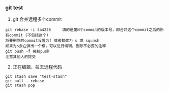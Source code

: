 ### git test ###
1. git 合并远程多个commit
```
git rebase -i 3a4226     填的是第N个commit的版本号，即合并这个commit之后的所有commit (不包括这个)
将要删除的commit设置为f 或者都改为 s 或 squash
如果为s会在弹出一个框，可以进行编辑，删除不必要的注释
git push -f 强制push
注意其他人的提交
```
2. 正在编辑，拉去远程代码
```
git stash save "test-stash"
git pull --rebase
git stash pop
```